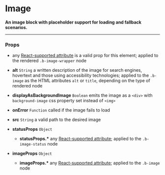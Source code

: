 # Image
__An image block with placeholder support for loading and fallback scenarios.__

---

### Props

- any [React-supported attribute](https://facebook.github.io/react/docs/tags-and-attributes.html#html-attributes) is a valid prop for this element; applied to the rendered `.b-image-wrapper` node

- __alt__ `String`
  a written description of the image for search engines, hovertext and those using accessibility technologies; applied to the `.b-image` as the HTML attributes `alt` or `title`, depending on the type of rendered node

- __displayAsBackgroundImage__ `Boolean`
  emits the image as a `<div>` with `background-image` css property set instead of `<img>`

- __onError__ `Function`
  called if the image fails to load

- __src__ `String`
  a valid path to the desired image

- __statusProps__ `Object`
    - __statusProps.*__
      any [React-supported attribute](https://facebook.github.io/react/docs/tags-and-attributes.html#html-attributes); applied to the `.b-image-status` node

- __imageProps__ `Object`
    - __imageProps.*__
      any [React-supported attribute](https://facebook.github.io/react/docs/tags-and-attributes.html#html-attributes); applied to the `.b-image` node
